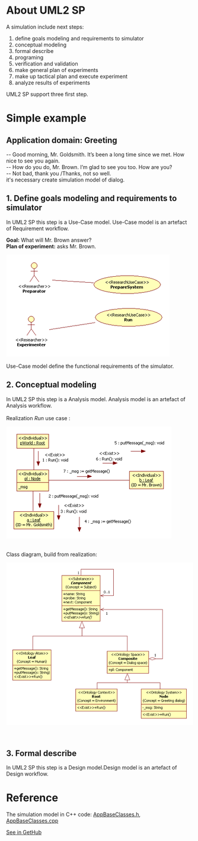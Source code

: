 # About UML2 SP
A simulation include next steps:
1. define goals modeling and requirements to simulator
2. conceptual modeling
3. formal describe
4. programing
5. verification and validation
6. make general plan of experiments
7. make up tactical plan and execute experiment
8. analyze results of experiments

UML2 SP support three first step.

# Simple example
## Application domain: Greeting
-- Good morning, Mr. Goldsmith. It’s been a long time since we met. How nice to see you again.<br/>
-- How do you do, Mr. Brown. I’m glad to see you too. How are you?<br/>
-- Not bad, thank you /Thanks, not so well.<br/>
it's necessary create simulation model of dialog.

## 1. Define goals modeling and requirements to simulator
In UML2 SP this step is a Use-Case model. Use-Case model is an artefact of Requirement workflow.

**Goal:** What will Mr. Brown answer?<br/>
**Plan of experiment:** asks Mr. Brown.<br/>

<p><img src="UseCase.png" alt="" /></p>
Use-Case model define the functional requirements of the simulator.

## 2. Conceptual modeling
In UML2 SP this step is a Analysis model. Analysis model is an artefact of Analysis workflow.<br/><br/>
Realization *Run* use case :
<p><img src="UseCaseRealization.png" alt="" /></p> <br>
Class diagram, build from realization:
<p><img src="SP%20ClassDiagram.png" alt="" /></p> <br>

## 3. Formal describe
In UML2 SP this step is a Design model.Design model is an artefact of Design workflow.


# Reference
The simulation model in C++ code: [AppBaseClasses.h](https://github.com/vgurianov/uml-sp/blob/master/examples/SimpleExample/AppBaseClasses.h), [AppBaseClasses.cpp](https://github.com/vgurianov/uml-sp/blob/master/examples/SimpleExample/AppBaseClasses.cpp)<br>

[See in GetHub](https://github.com/vgurianov/uml-sp/tree/master/examples/SimpleExample) 
